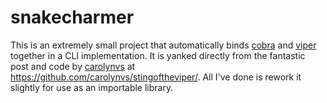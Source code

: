 # snakecharmer
This is an extremely small project that automatically binds [cobra](https://github.com/spf13/cobra) and [viper](https://github.com/spf13/viper) together in a CLI implementation. It is yanked directly from the fantastic post and code by [carolynvs](https://github.com/carolynvs) at https://github.com/carolynvs/stingoftheviper/. All I've done is rework it slightly for use as an importable library.